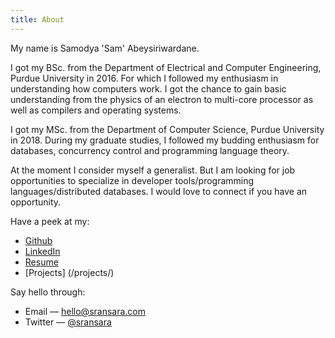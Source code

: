 ```yaml
---
title: About
---
```

My name is Samodya 'Sam' Abeysiriwardane.

I got my BSc. from the Department of Electrical and Computer Engineering, Purdue University in 2016. 
For which I followed my enthusiasm in understanding how computers work.
I got the chance to gain basic understanding from the physics of an electron
to multi-core processor as well as compilers and operating systems.

I got my MSc. from the Department of Computer Science, Purdue University in 2018.
During my graduate studies, I followed my budding enthusiasm for databases, concurrency control 
and programming language theory.

At the moment I consider myself a generalist. But I am looking for job opportunities to specialize in 
developer tools/programming languages/distributed databases. I would love to connect if you have an opportunity.

Have a peek at my:

- [Github](//github.com/sransara/)
- [LinkedIn](//www.linkedin.com/in/samodya-abeysiriwardane-b01866133/)
- <a href="/files/resume/index.pdf" target="_blank">Resume</a>
- [Projects] (/projects/)

Say hello through:

- Email &mdash; hello@sransara.com
- Twitter &mdash; [@sransara](//twitter.com/sransara)

